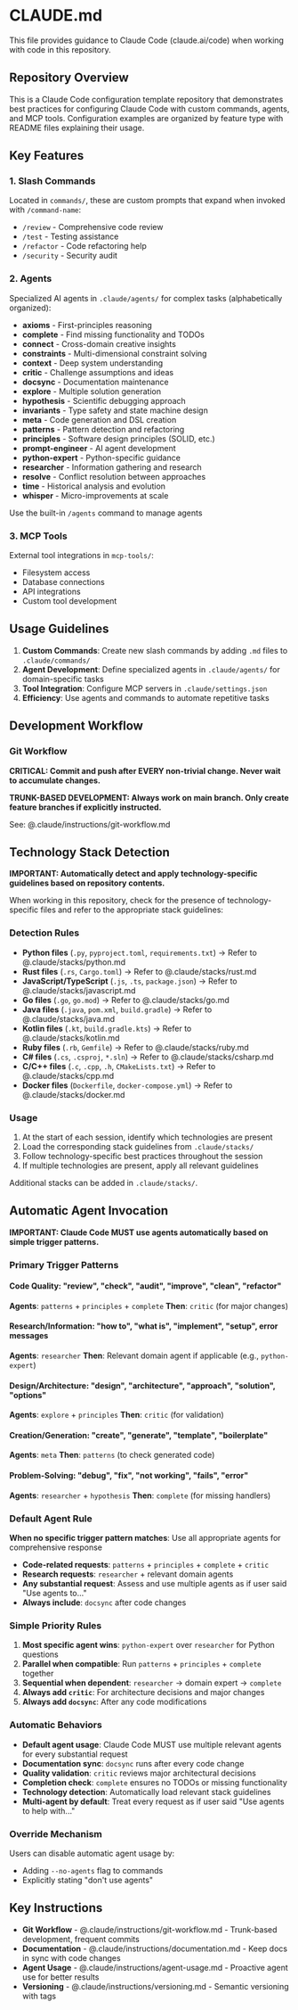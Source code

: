 # CLAUDE.md

This file provides guidance to Claude Code (claude.ai/code) when working with code in this repository.

## Repository Overview

This is a Claude Code configuration template repository that demonstrates best practices for configuring Claude Code with custom commands, agents, and MCP tools. Configuration examples are organized by feature type with README files explaining their usage.

## Key Features

### 1. Slash Commands
Located in `commands/`, these are custom prompts that expand when invoked with `/command-name`:
- `/review` - Comprehensive code review
- `/test` - Testing assistance
- `/refactor` - Code refactoring help
- `/security` - Security audit

### 2. Agents
Specialized AI agents in `.claude/agents/` for complex tasks (alphabetically organized):
- **axioms** - First-principles reasoning
- **complete** - Find missing functionality and TODOs
- **connect** - Cross-domain creative insights
- **constraints** - Multi-dimensional constraint solving
- **context** - Deep system understanding
- **critic** - Challenge assumptions and ideas
- **docsync** - Documentation maintenance
- **explore** - Multiple solution generation
- **hypothesis** - Scientific debugging approach
- **invariants** - Type safety and state machine design
- **meta** - Code generation and DSL creation
- **patterns** - Pattern detection and refactoring
- **principles** - Software design principles (SOLID, etc.)
- **prompt-engineer** - AI agent development
- **python-expert** - Python-specific guidance
- **researcher** - Information gathering and research
- **resolve** - Conflict resolution between approaches
- **time** - Historical analysis and evolution
- **whisper** - Micro-improvements at scale

Use the built-in `/agents` command to manage agents

### 3. MCP Tools
External tool integrations in `mcp-tools/`:
- Filesystem access
- Database connections
- API integrations
- Custom tool development

## Usage Guidelines

1. **Custom Commands**: Create new slash commands by adding `.md` files to `.claude/commands/`
2. **Agent Development**: Define specialized agents in `.claude/agents/` for domain-specific tasks
3. **Tool Integration**: Configure MCP servers in `.claude/settings.json`
4. **Efficiency**: Use agents and commands to automate repetitive tasks

## Development Workflow

### Git Workflow

**CRITICAL: Commit and push after EVERY non-trivial change. Never wait to accumulate changes.**

**TRUNK-BASED DEVELOPMENT: Always work on main branch. Only create feature branches if explicitly instructed.**

See: @.claude/instructions/git-workflow.md

## Technology Stack Detection

**IMPORTANT: Automatically detect and apply technology-specific guidelines based on repository contents.**

When working in this repository, check for the presence of technology-specific files and refer to the appropriate stack guidelines:

### Detection Rules
- **Python files** (`.py`, `pyproject.toml`, `requirements.txt`) → Refer to @.claude/stacks/python.md
- **Rust files** (`.rs`, `Cargo.toml`) → Refer to @.claude/stacks/rust.md
- **JavaScript/TypeScript** (`.js`, `.ts`, `package.json`) → Refer to @.claude/stacks/javascript.md
- **Go files** (`.go`, `go.mod`) → Refer to @.claude/stacks/go.md
- **Java files** (`.java`, `pom.xml`, `build.gradle`) → Refer to @.claude/stacks/java.md
- **Kotlin files** (`.kt`, `build.gradle.kts`) → Refer to @.claude/stacks/kotlin.md
- **Ruby files** (`.rb`, `Gemfile`) → Refer to @.claude/stacks/ruby.md
- **C# files** (`.cs`, `.csproj`, `*.sln`) → Refer to @.claude/stacks/csharp.md
- **C/C++ files** (`.c`, `.cpp`, `.h`, `CMakeLists.txt`) → Refer to @.claude/stacks/cpp.md
- **Docker files** (`Dockerfile`, `docker-compose.yml`) → Refer to @.claude/stacks/docker.md

### Usage
1. At the start of each session, identify which technologies are present
2. Load the corresponding stack guidelines from `.claude/stacks/`
3. Follow technology-specific best practices throughout the session
4. If multiple technologies are present, apply all relevant guidelines

Additional stacks can be added in `.claude/stacks/`.

## Automatic Agent Invocation

**IMPORTANT: Claude Code MUST use agents automatically based on simple trigger patterns.**

### Primary Trigger Patterns

#### Code Quality: "review", "check", "audit", "improve", "clean", "refactor"
**Agents**: `patterns` + `principles` + `complete`
**Then**: `critic` (for major changes)

#### Research/Information: "how to", "what is", "implement", "setup", error messages
**Agents**: `researcher`
**Then**: Relevant domain agent if applicable (e.g., `python-expert`)

#### Design/Architecture: "design", "architecture", "approach", "solution", "options"
**Agents**: `explore` + `principles`
**Then**: `critic` (for validation)

#### Creation/Generation: "create", "generate", "template", "boilerplate"
**Agents**: `meta`
**Then**: `patterns` (to check generated code)

#### Problem-Solving: "debug", "fix", "not working", "fails", "error"
**Agents**: `researcher` + `hypothesis`
**Then**: `complete` (for missing handlers)

### Default Agent Rule

**When no specific trigger pattern matches**: Use all appropriate agents for comprehensive response
- **Code-related requests**: `patterns` + `principles` + `complete` + `critic`
- **Research requests**: `researcher` + relevant domain agents
- **Any substantial request**: Assess and use multiple agents as if user said "Use agents to..."
- **Always include**: `docsync` after code changes

### Simple Priority Rules

1. **Most specific agent wins**: `python-expert` over `researcher` for Python questions
2. **Parallel when compatible**: Run `patterns` + `principles` + `complete` together
3. **Sequential when dependent**: `researcher` → domain expert → `complete`
4. **Always add `critic`**: For architecture decisions and major changes
5. **Always add `docsync`**: After any code modifications

### Automatic Behaviors
- **Default agent usage**: Claude Code MUST use multiple relevant agents for every substantial request
- **Documentation sync**: `docsync` runs after every code change
- **Quality validation**: `critic` reviews major architectural decisions  
- **Completion check**: `complete` ensures no TODOs or missing functionality
- **Technology detection**: Automatically load relevant stack guidelines
- **Multi-agent by default**: Treat every request as if user said "Use agents to help with..."

### Override Mechanism
Users can disable automatic agent usage by:
- Adding `--no-agents` flag to commands
- Explicitly stating "don't use agents"

## Key Instructions

- **Git Workflow** - @.claude/instructions/git-workflow.md - Trunk-based development, frequent commits
- **Documentation** - @.claude/instructions/documentation.md - Keep docs in sync with code changes
- **Agent Usage** - @.claude/instructions/agent-usage.md - Proactive agent use for better results
- **Versioning** - @.claude/instructions/versioning.md - Semantic versioning with tags